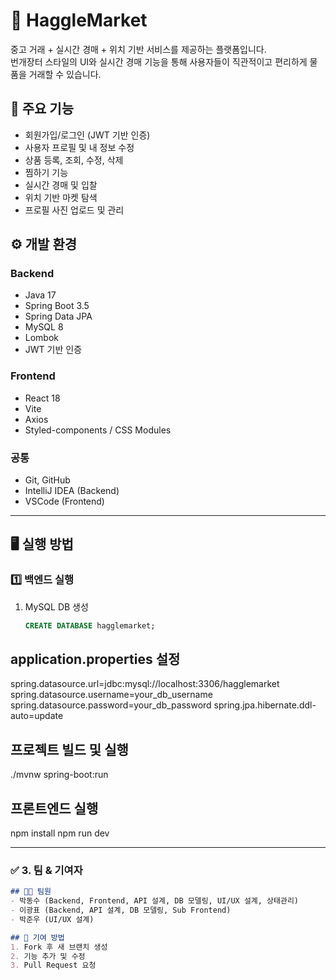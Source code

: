 # 🛒 HaggleMarket

중고 거래 + 실시간 경매 + 위치 기반 서비스를 제공하는 플랫폼입니다.  
번개장터 스타일의 UI와 실시간 경매 기능을 통해 사용자들이 직관적이고 편리하게 물품을 거래할 수 있습니다.

## 🚀 주요 기능
- 회원가입/로그인 (JWT 기반 인증)
- 사용자 프로필 및 내 정보 수정
- 상품 등록, 조회, 수정, 삭제
- 찜하기 기능
- 실시간 경매 및 입찰
- 위치 기반 마켓 탐색
- 프로필 사진 업로드 및 관리


## ⚙️ 개발 환경

### Backend
- Java 17
- Spring Boot 3.5
- Spring Data JPA
- MySQL 8
- Lombok
- JWT 기반 인증

### Frontend
- React 18
- Vite
- Axios
- Styled-components / CSS Modules

### 공통
- Git, GitHub
- IntelliJ IDEA (Backend)
- VSCode (Frontend)

---

## 🖥️ 실행 방법

### 1️⃣ 백엔드 실행
1. MySQL DB 생성
   ```sql
   CREATE DATABASE hagglemarket;

## application.properties 설정
spring.datasource.url=jdbc:mysql://localhost:3306/hagglemarket
spring.datasource.username=your_db_username
spring.datasource.password=your_db_password
spring.jpa.hibernate.ddl-auto=update

## 프로젝트 빌드 및 실행
./mvnw spring-boot:run

## 프론트엔드 실행
npm install
npm run dev


---

### ✅ **3. 팀 & 기여자**
```markdown
## 👨‍💻 팀원
- 박동수 (Backend, Frontend, API 설계, DB 모델링, UI/UX 설계, 상태관리)
- 이광표 (Backend, API 설계, DB 모델링, Sub Frontend)
- 박준우 (UI/UX 설계)

## 📝 기여 방법
1. Fork 후 새 브랜치 생성
2. 기능 추가 및 수정
3. Pull Request 요청
